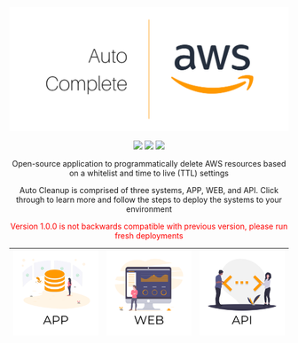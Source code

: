 ![](./static/banner.png)

<p align="center">
<a href="https://travis-ci.org/servian/aws-auto-cleanup"><img src="https://travis-ci.org/servian/aws-auto-cleanup.svg?branch=master"></a> <a href="https://www.codacy.com/app/servian/aws-auto-cleanup?utm_source=github.com&utm_medium=referral&utm_content=servian/aws-auto-cleanup&utm_campaign=Badge_Grade"><img src="https://api.codacy.com/project/badge/Grade/4f20fbbb03464b9aa6c558a4415d2288"></a> <a href="https://www.codacy.com/app/servian/aws-auto-cleanup?utm_source=github.com&utm_medium=referral&utm_content=servian/aws-auto-cleanup&utm_campaign=Badge_Coverage"><img src="https://api.codacy.com/project/badge/Coverage/4f20fbbb03464b9aa6c558a4415d2288"></a>
</p>

<p align="center">
Open-source application to programmatically delete AWS resources based on a whitelist and time to live (TTL) settings
</p>
<p align="center">
Auto Cleanup is comprised of three systems, APP, WEB, and API. Click through to learn more and follow the steps to deploy the systems to your environment
</p>
<p align="center" style="color:red">
Version 1.0.0 is not backwards compatible with previous version, please run fresh deployments
</p>

| [![app](./static/app.png)](./app/) | [![web](./static/web.png)](./web/) | [![api](./static/api.png)](./api/) |
| :--------------------------------: | :--------------------------------: | :--------------------------------: |


